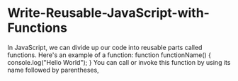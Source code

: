 # Write-Reusable-JavaScript-with-Functions

In JavaScript, we can divide up our code into reusable parts called functions.
Here's an example of a function:
function functionName() {
console.log("Hello World");
}
You can call or invoke this function by using its name followed by parentheses,
